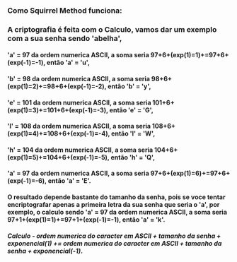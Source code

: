 ### Como Squirrel Method funciona:

### A criptografia é feita com o **Calculo**, vamos dar um exemplo com a sua senha sendo 'abelha',
#### 'a' = 97 da ordem numerica ASCII, a soma seria 97+6+(exp(1)=1)+=97+6+(exp(-1)=-1), então 'a' = 'u',
#### 'b' = 98 da ordem numerica ASCII, a soma seria 98+6+(exp(1)=2)+=98+6+(exp(-1)=-2), então 'b' = 'y',
#### 'e' = 101 da ordem numerica ASCII, a soma seria 101+6+(exp(1)=3)+=101+6+(exp(-1)=-3), então 'e' = 'G',
#### 'l' = 108 da ordem numerica ASCII, a soma seria 108+6+(exp(1)=4)+=108+6+(exp(-1)=-4), então 'l' = 'W',
#### 'h' = 104 da ordem numerica ASCII, a soma seria 104+6+(exp(1)=5)+=104+6+(exp(-1)=-5), então 'h' = 'Q',
#### 'a' = 97 da ordem numerica ASCII, a soma seria 97+6+(exp(1)=6)+=97+6+(exp(-1)=-6), então 'a' = 'E'.

#### O resultado depende bastante do tamanho da senha, pois se voce tentar encriptografar apenas a primeira letra da sua senha que seria o 'a', por exemplo, o calculo sendo 'a' = 97 da ordem numerica ASCII, a soma seria 97+1+(exp(1)=1)+=97+1+(exp(-1)=-1), então 'a' = 'k'.

#### *Calculo - ordem numerica do caracter em ASCII + tamanho da senha + exponencial(1) += ordem numerica do caracter em ASCII + tamanho da senha + exponencial(-1)*.